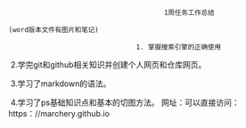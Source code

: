 
                                           1周任务工作总结
                                                                                         (word版本文件有图片和笔记)

                                    1. 掌握搜索引擎的正确使用 

​                                   2.学完git和github相关知识并创建个人网页和仓库网页。

​                                   3.学习了markdown的语法。

​                                   4.学习了ps基础知识点和基本的切图方法。
网址：​    可以直接访问：https：//marchery.github.io 
